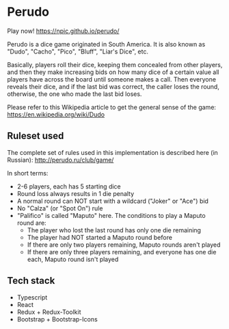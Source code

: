# Perudo

Play now! https://npic.github.io/perudo/

Perudo is a dice game originated in South America. It is also known as "Dudo", "Cacho", "Pico", "Bluff", "Liar's Dice", etc.

Basically, players roll their dice, keeping them concealed from other players, and then they make increasing bids on how many dice of a certain value all players have across the board until someone makes a call. Then everyone reveals their dice, and if the last bid was correct, the caller loses the round, otherwise, the one who made the last bid loses.

Please refer to this Wikipedia article to get the general sense of the game: https://en.wikipedia.org/wiki/Dudo

## Ruleset used

The complete set of rules used in this implementation is described here (in Russian): http://perudo.ru/club/game/

In short terms:
* 2-6 players, each has 5 starting dice
* Round loss always results in 1 die penalty
* A normal round can NOT start with a wildcard ("Joker" or "Ace") bid
* No "Calza" (or "Spot On") rule
* "Palifico" is called "Maputo" here. The conditions to play a Maputo round are:
    * The player who lost the last round has only one die remaining
    * The player had NOT started a Maputo round before
    * If there are only two players remaining, Maputo rounds aren't played
    * If there are only three players remaining, and everyone has one die each, Maputo round isn't played

## Tech stack

* Typescript
* React
* Redux + Redux-Toolkit
* Bootstrap + Bootstrap-Icons
